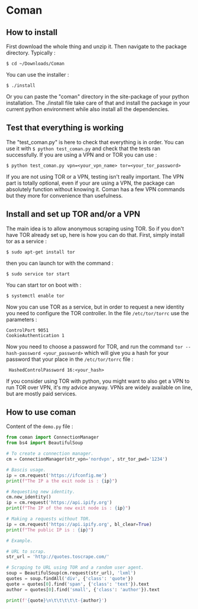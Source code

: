 # Coman

## How to install

First download the whole thing and unzip it. Then navigate to the package directory. Typically :

`$ cd ~/Downloads/Coman`

You can use the installer :

`$ ./install`

Or you can paste the "coman" directory in the site-package of your python installation. The ./install file take care of that and install the package in your current python environment while also install all the dependencies.

## Test that everything is working

The "test_coman.py" is here to check that everything is in order. You can use it with `$ python test_coman.py` and check that the tests ran successfully. If you are using a VPN and or TOR you can use :

```shell
$ python test_coman.py vpn=<your_vpn_name> tor=<your_tor_password>
```

If you are not using TOR or a VPN, testing isn't really important. The VPN part is totally optional, even if your are using a VPN, the package can absolutely function without knowing it. Coman has a few VPN commands but they more for convenience than usefulness.

## Install and set up TOR and/or a VPN

The main idea is to allow anonymous scraping using TOR. So if you don't have TOR already set up, here is how you can do that. First, simply install tor as a service :

`$ sudo apt-get install tor`

then you can launch tor with the command :

`$ sudo service tor start`

You can start tor on boot with :

`$ systemctl enable tor`

Now you can use TOR as a service, but in order to request a new identity you need to configure the TOR controller. In the file `/etc/tor/torrc` use the parameters :

```
ControlPort 9051
CookieAuthentication 1
```

Now you need to choose a password for TOR, and run the command `tor --hash-password <your_password>` which will give you a hash for your password that your place in the `/etc/tor/torrc` file :

`
HashedControlPassword 16:<your_hash>`

If you consider using TOR with python, you might want to also get a VPN to run TOR over VPN, it's my advice anyway. VPNs are widely available on line, but are mostly paid services.

## How to use coman

Content of the `demo.py` file :

```Python
from coman import ConnectionManager
from bs4 import BeautifulSoup

# To create a connection manager.
cm = ConnectionManager(str_vpn='nordvpn', str_tor_pwd='1234')

# Bascis usage.
ip = cm.request('https://ifconfig.me')
print(f"The IP a the exit node is : {ip}")

# Requesting new identity.
cm.new_identity()
ip = cm.request('https://api.ipify.org')
print(f"The IP of the new exit node is : {ip}")

# Making a requests without TOR.
ip = cm.request('https://api.ipify.org', bl_clear=True)
print(f"The public IP is : {ip}")

# Example.

# URL to scrap.
str_url = 'http://quotes.toscrape.com/'

# Scraping to URL using TOR and a random user agent.
soup = BeautifulSoup(cm.request(str_url), 'lxml')
quotes = soup.findAll('div', {'class': 'quote'})
quote = quotes[0].find('span', {'class': 'text'}).text
author = quotes[0].find('small', {'class': 'author'}).text

print(f'{quote}\n\t\t\t\t\t-{author}')
```